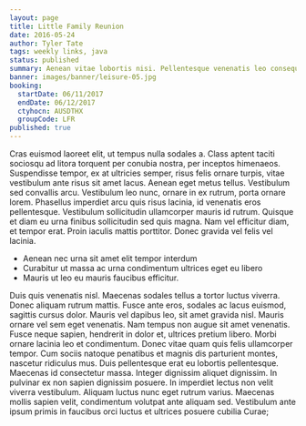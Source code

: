 ```yaml
---
layout: page
title: Little Family Reunion
date: 2016-05-24
author: Tyler Tate
tags: weekly links, java
status: published
summary: Aenean vitae lobortis nisi. Pellentesque venenatis leo consequat diam viverra.
banner: images/banner/leisure-05.jpg
booking:
  startDate: 06/11/2017
  endDate: 06/12/2017
  ctyhocn: AUSDTHX
  groupCode: LFR
published: true
---
```

Cras euismod laoreet elit, ut tempus nulla sodales a. Class aptent taciti sociosqu ad litora torquent per conubia nostra, per inceptos himenaeos. Suspendisse tempor, ex at ultricies semper, risus felis ornare turpis, vitae vestibulum ante risus sit amet lacus. Aenean eget metus tellus. Vestibulum sed convallis arcu. Vestibulum leo nunc, ornare in ex rutrum, porta ornare lorem. Phasellus imperdiet arcu quis risus lacinia, id venenatis eros pellentesque. Vestibulum sollicitudin ullamcorper mauris id rutrum. Quisque et diam eu urna finibus sollicitudin sed quis magna. Nam vel efficitur diam, et tempor erat. Proin iaculis mattis porttitor. Donec gravida vel felis vel lacinia.

* Aenean nec urna sit amet elit tempor interdum
* Curabitur ut massa ac urna condimentum ultrices eget eu libero
* Mauris ut leo eu mauris faucibus efficitur.

Duis quis venenatis nisl. Maecenas sodales tellus a tortor luctus viverra. Donec aliquam rutrum mattis. Fusce ante eros, sodales ac lacus euismod, sagittis cursus dolor. Mauris vel dapibus leo, sit amet gravida nisl. Mauris ornare vel sem eget venenatis. Nam tempus non augue sit amet venenatis.
Fusce neque sapien, hendrerit in dolor et, ultrices pretium libero. Morbi ornare lacinia leo et condimentum. Donec vitae quam quis felis ullamcorper tempor. Cum sociis natoque penatibus et magnis dis parturient montes, nascetur ridiculus mus. Duis pellentesque erat eu lobortis pellentesque. Maecenas id consectetur massa. Integer dignissim aliquet dignissim. In pulvinar ex non sapien dignissim posuere. In imperdiet lectus non velit viverra vestibulum. Aliquam luctus nunc eget rutrum varius. Maecenas mollis sapien velit, condimentum volutpat ante aliquam sed. Vestibulum ante ipsum primis in faucibus orci luctus et ultrices posuere cubilia Curae;
